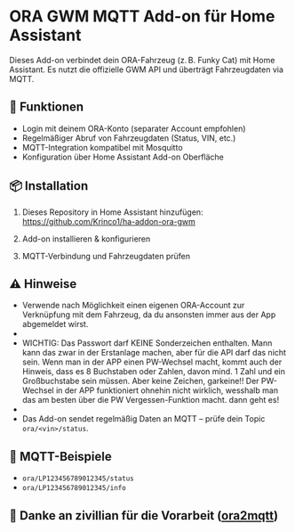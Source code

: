 # ORA GWM MQTT Add-on für Home Assistant

Dieses Add-on verbindet dein ORA-Fahrzeug (z. B. Funky Cat) mit Home Assistant. Es nutzt die offizielle GWM API und überträgt Fahrzeugdaten via MQTT.

## 🔧 Funktionen

- Login mit deinem ORA-Konto (separater Account empfohlen)
- Regelmäßiger Abruf von Fahrzeugdaten (Status, VIN, etc.)
- MQTT-Integration kompatibel mit Mosquitto
- Konfiguration über Home Assistant Add-on Oberfläche

## 📦 Installation

1. Dieses Repository in Home Assistant hinzufügen:
https://github.com/Krinco1/ha-addon-ora-gwm

2. Add-on installieren & konfigurieren
3. MQTT-Verbindung und Fahrzeugdaten prüfen

## ⚠️ Hinweise

- Verwende nach Möglichkeit einen eigenen ORA-Account zur Verknüpfung mit dem Fahrzeug, da du ansonsten immer aus der App abgemeldet wirst.
- 
- WICHTIG: Das Passwort darf KEINE Sonderzeichen enthalten. Mann kann das zwar in der Erstanlage machen, aber für die API darf das nicht sein. Wenn man in der APP einen PW-Wechsel macht, kommt auch der Hinweis, dass es 8 Buchstaben oder Zahlen, davon mind. 1 Zahl und ein Großbuchstabe sein müssen. Aber keine Zeichen, garkeine!! Der PW-Wechsel in der APP funktioniert ohnehin nicht wirklich, wesshalb man das am besten über die PW Vergessen-Funktion macht. dann geht es!
- 
- Das Add-on sendet regelmäßig Daten an MQTT – prüfe dein Topic `ora/<vin>/status`.

## 📁 MQTT-Beispiele

- `ora/LP123456789012345/status`
- `ora/LP123456789012345/info`

## 🙌 Danke an zivillian für die Vorarbeit ([ora2mqtt](https://github.com/zivillian/ora2mqtt))
